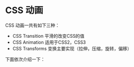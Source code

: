 # CSS 动画
CSS 动画一共有如下三种：
- CSS Transition 平滑的改变CSS的值
- CSS Animation  适用于CSS2，CSS3
- CSS Transforms 变换主要实现（拉伸，压缩，旋转，偏移）

下面依次介绍一下：

## 